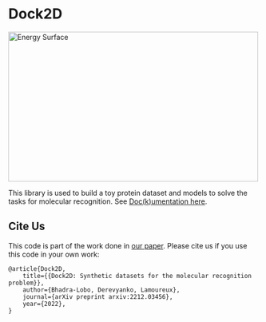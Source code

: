 Dock2D
======

<img alt="Energy Surface" height="300" src="/Dock2D/docs/source/energy_surface_local_min_pose_free_energy.png" width="500"/>

This library is used to build a toy protein dataset and models
to solve the tasks for molecular recognition. See [Doc(k)umentation here](https://lamoureux-lab.github.io/Dock2D/).

Cite Us
-------

This code is part of the work done in [our paper](https://arxiv.org/abs/2212.03456).
Please cite us if you use this code in your own work:

    @article{Dock2D,
        title={{Dock2D: Synthetic datasets for the molecular recognition problem}},
        author={Bhadra-Lobo, Derevyanko, Lamoureux},
        journal={arXiv preprint arxiv:2212.03456},
        year={2022},
    }
